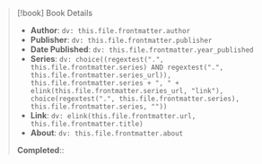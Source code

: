 > [!book] Book Details
>
> - **Author**: `dv: this.file.frontmatter.author`
> - **Publisher**: `dv: this.file.frontmatter.publisher`
> - **Date Published**: `dv: this.file.frontmatter.year_published`
> - **Series**: `dv: choice((regextest(".", this.file.frontmatter.series) AND regextest(".", this.file.frontmatter.series_url)), this.file.frontmatter.series + ", " + elink(this.file.frontmatter.series_url, "link"), choice(regextest(".", this.file.frontmatter.series), this.file.frontmatter.series, ""))`
> - **Link**: `dv: elink(this.file.frontmatter.url, this.file.frontmatter.title)`
> - **About**: `dv: this.file.frontmatter.about`
> 
> **Completed**::